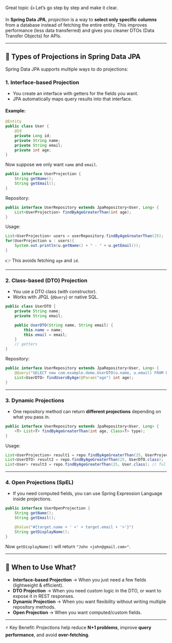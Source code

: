 Great topic 👍 Let’s go step by step and make it clear.

In **Spring Data JPA**, *projection* is a way to **select only specific columns** from a database instead of fetching the entire entity.
This improves performance (less data transferred) and gives you cleaner DTOs (Data Transfer Objects) for APIs.

---

## 🔹 Types of Projections in Spring Data JPA

Spring Data JPA supports multiple ways to do projections:

### 1. **Interface-based Projection**

* You create an interface with getters for the fields you want.
* JPA automatically maps query results into that interface.

#### Example:

```java
@Entity
public class User {
    @Id
    private Long id;
    private String name;
    private String email;
    private int age;
}
```

Now suppose we only want `name` and `email`.

```java
public interface UserProjection {
    String getName();
    String getEmail();
}
```

Repository:

```java
public interface UserRepository extends JpaRepository<User, Long> {
    List<UserProjection> findByAgeGreaterThan(int age);
}
```

Usage:

```java
List<UserProjection> users = userRepository.findByAgeGreaterThan(25);
for(UserProjection u : users){
    System.out.println(u.getName() + " - " + u.getEmail());
}
```

👉 This avoids fetching `age` and `id`.

---

### 2. **Class-based (DTO) Projection**

* You use a DTO class (with constructor).
* Works with JPQL (`@Query`) or native SQL.

```java
public class UserDTO {
    private String name;
    private String email;

    public UserDTO(String name, String email) {
        this.name = name;
        this.email = email;
    }
    // getters
}
```

Repository:

```java
public interface UserRepository extends JpaRepository<User, Long> {
    @Query("SELECT new com.example.demo.UserDTO(u.name, u.email) FROM User u WHERE u.age > :age")
    List<UserDTO> findUsersByAge(@Param("age") int age);
}
```

---

### 3. **Dynamic Projections**

* One repository method can return **different projections** depending on what you pass in.

```java
public interface UserRepository extends JpaRepository<User, Long> {
    <T> List<T> findByAgeGreaterThan(int age, Class<T> type);
}
```

Usage:

```java
List<UserProjection> result1 = repo.findByAgeGreaterThan(25, UserProjection.class);
List<UserDTO> result2 = repo.findByAgeGreaterThan(25, UserDTO.class);
List<User> result3 = repo.findByAgeGreaterThan(25, User.class); // full entity
```

---

### 4. **Open Projections (SpEL)**

* If you need computed fields, you can use Spring Expression Language inside projections.

```java
public interface UserOpenProjection {
    String getName();
    String getEmail();

    @Value("#{target.name + ' <' + target.email + '>'}")
    String getDisplayName();
}
```

Now `getDisplayName()` will return `"John <john@gmail.com>"`.

---

## 🔹 When to Use What?

* **Interface-based Projection** → When you just need a few fields (lightweight & efficient).
* **DTO Projection** → When you need custom logic in the DTO, or want to expose it in REST responses.
* **Dynamic Projection** → When you want flexibility without writing multiple repository methods.
* **Open Projection** → When you want computed/custom fields.

---

⚡ Key Benefit: Projections help reduce **N+1 problems**, improve **query performance**, and avoid **over-fetching**.
